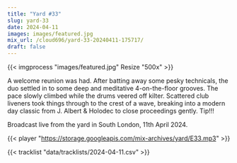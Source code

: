 ```yaml
---
title: "Yard #33"
slug: yard-33
date: 2024-04-11
images: images/featured.jpg
mix_url: /cloud696/yard-33-20240411-175717/
draft: false
---
```


{{< imgprocess "images/featured.jpg" Resize "500x" >}}

A welcome reunion was had. After batting away some pesky technicals, the duo settled in to some deep and meditative 4-on-the-floor grooves. The pace slowly climbed while the drums veered off kilter. Scattered club liveners took things through to the crest of a wave, breaking into a modern day classic from J. Albert & Holodec to close proceedings gently. Tip!!!

Broadcast live from the yard in South London, 11th April 2024.

{{< player "https://storage.googleapis.com/mix-archives/yard/E33.mp3" >}}

{{< tracklist "data/tracklists/2024-04-11.csv" >}}
